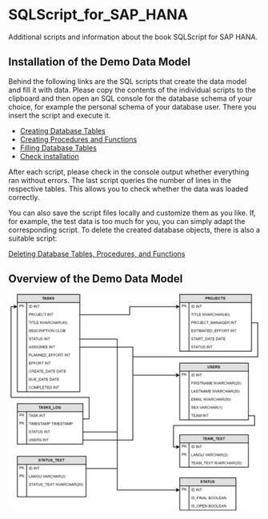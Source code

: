 # SQLScript_for_SAP_HANA
Additional scripts and information about the book SQLScript for SAP HANA. 

## Installation of the Demo Data Model
Behind the following links are the SQL scripts that create the data model and fill it with data. Please copy the contents of the individual scripts to the clipboard and then open an SQL console for the database schema of your choice, for example the personal schema of your database user. There you insert the script and execute it.

* [Creating Database Tables](https://raw.githubusercontent.com/captainabap/SQLScript_for_SAP_HANA/master/demo_data_model/01_Create_Tables_EN.sql)
* [Creating Procedures and Functions](https://raw.githubusercontent.com/captainabap/SQLScript_for_SAP_HANA/master/demo_data_model/02_Create_Procedures_and_Functions_EN.sql)
* [Filling Database Tables](https://raw.githubusercontent.com/captainabap/SQLScript_for_SAP_HANA/master/demo_data_model/03_Fill_Tables_EN.sql)
* [Check installation](https://raw.githubusercontent.com/captainabap/SQLScript_for_SAP_HANA/master/demo_data_model/04_Check_Installation_EN.sql)

After each script, please check in the console output whether everything ran without errors. The last script queries the number of lines in the respective tables. This allows you to check whether the data was loaded correctly.

You can also save the script files locally and customize them as you like. If, for example, the test data is too much for you, you can simply adapt the corresponding script. To delete the created database objects, there is also a suitable script:

[Deleting Database Tables, Procedures, and Functions](https://raw.githubusercontent.com/captainabap/SQLScript_for_SAP_HANA/master/demo_data_model/05_Delete_Data_Model_EN.sql)


## Overview of the Demo Data Model

![Übersicht](https://github.com/captainabap/SQLScript_for_SAP_HANA/blob/master/A02_Demo_Datenmodell.png)
